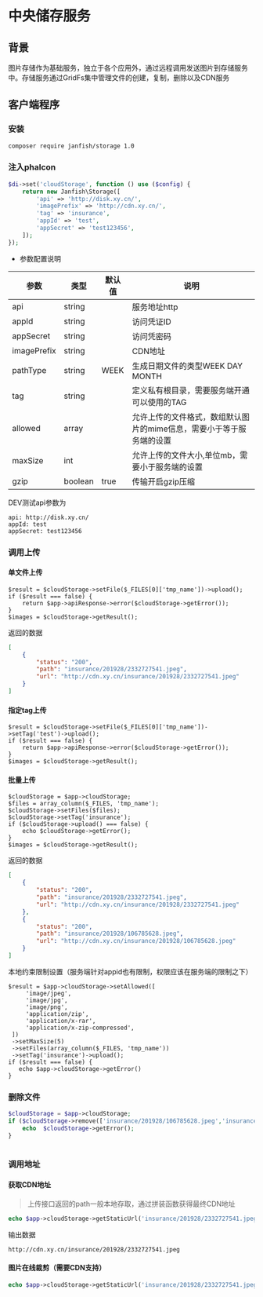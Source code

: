 # 中央储存服务

## 背景

图片存储作为基础服务，独立于各个应用外，通过远程调用发送图片到存储服务中。存储服务通过GridFs集中管理文件的创建，复制，删除以及CDN服务


## 客户端程序

### 安装

```bash
composer require janfish/storage 1.0 
```


### 注入phalcon


```php
$di->set('cloudStorage', function () use ($config) {
    return new Janfish\Storage([
        'api' => 'http://disk.xy.cn/',
        'imagePrefix' => 'http://cdn.xy.cn/',
        'tag' => 'insurance',
        'appId' => 'test',
        'appSecret' => 'test123456',
    ]);
});
```

- 参数配置说明


| 参数       |  类型   |默认值 | 说明       |
|------------|--------|--------|--------------|
|api         | string |        | 服务地址http  |
|appId       | string |        | 访问凭证ID   |
|appSecret   | string |        | 访问凭密码   |
|imagePrefix | string |        | CDN地址                         | 
|pathType    | string | WEEK   | 生成日期文件的类型WEEK DAY MONTH|
|tag         | string |        | 定义私有根目录，需要服务端开通可以使用的TAG    |
|allowed     | array  |        | 允许上传的文件格式，数组默认图片的mime信息，需要小于等于服务端的设置 |
|maxSize     | int    |        | 允许上传的文件大小,单位mb，需要小于服务端的设置  |
|gzip        | boolean| true   | 传输开启gzip压缩  |

DEV测试api参数为

```
api: http://disk.xy.cn/
appId: test
appSecret: test123456
```

### 调用上传

#### 单文件上传

```
$result = $cloudStorage->setFile($_FILES[0]['tmp_name'])->upload();
if ($result === false) {
    return $app->apiResponse->error($cloudStorage->getError());
}
$images = $cloudStorage->getResult();
```

返回的数据


```json
[
    {
        "status": "200",
        "path": "insurance/201928/2332727541.jpeg",
        "url": "http://cdn.xy.cn/insurance/201928/2332727541.jpeg"
    }
]
```

#### 指定tag上传

```
$result = $cloudStorage->setFile($_FILES[0]['tmp_name'])->setTag('test')->upload();
if ($result === false) {
    return $app->apiResponse->error($cloudStorage->getError());
}
$images = $cloudStorage->getResult();
```

#### 批量上传
```
$cloudStorage = $app->cloudStorage;
$files = array_column($_FILES, 'tmp_name');
$cloudStorage->setFiles($files);
$cloudStorage->setTag('insurance');
if ($cloudStorage->upload() === false) {
    echo $cloudStorage->getError();
}
$images = $cloudStorage->getResult();
```

返回的数据


```json
[
    {
        "status": "200",
        "path": "insurance/201928/2332727541.jpeg",
        "url": "http://cdn.xy.cn/insurance/201928/2332727541.jpeg"
    },
    {
        "status": "200",
        "path": "insurance/201928/106785628.jpeg",
        "url": "http://cdn.xy.cn/insurance/201928/106785628.jpeg"
    }
]
```

本地约束限制设置（服务端针对appid也有限制，权限应该在服务端的限制之下）

```
$result = $app->cloudStorage->setAllowed([
     'image/jpeg',
     'image/jpg',
     'image/png',
     'application/zip',
     'application/x-rar',
     'application/x-zip-compressed',
 ])
 ->setMaxSize(5)
 ->setFiles(array_column($_FILES, 'tmp_name'))
 ->setTag('insurance')->upload();
if ($result === false) {
   echo $app->cloudStorage->getError()
}
```

### 删除文件

```php
$cloudStorage = $app->cloudStorage;
if ($cloudStorage->remove(['insurance/201928/106785628.jpeg','insurance/201928/2332727541.jpeg']) === false) {
    echo  $cloudStorage->getError();
}
    
```


### 调用地址

#### 获取CDN地址

> 上传接口返回的path一般本地存取，通过拼装函数获得最终CDN地址


```php
echo $app->cloudStorage->getStaticUrl('insurance/201928/2332727541.jpeg');
```

输出数据

```
http://cdn.xy.cn/insurance/201928/2332727541.jpeg
```

#### 图片在线裁剪（需要CDN支持）

```php
echo $app->cloudStorage->getStaticUrl('insurance/201928/2332727541.jpeg',['width'=>100,'height'=>100,clipType='1']);
```


